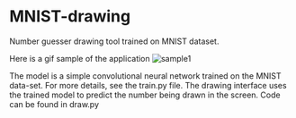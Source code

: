 # MNIST-drawing
Number guesser drawing tool trained on MNIST dataset.

Here is a gif sample of the application
![sample1](https://user-images.githubusercontent.com/31777294/94498778-d470d100-01af-11eb-898e-d5cce569f0a9.gif)

The model is a simple convolutional neural network trained on the MNIST data-set. For more details, see the train.py file. 
The drawing interface uses the trained model to predict the number being drawn in the screen. Code can be found in draw.py
